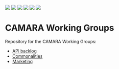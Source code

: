 <a href="https://github.com/camaraproject/WorkingGroups/commits/" title="Last Commit"><img src="https://img.shields.io/github/last-commit/camaraproject/WorkingGroups?style=plastic"></a>
<a href="https://github.com/camaraproject/WorkingGroups/issues" title="Open Issues"><img src="https://img.shields.io/github/issues/camaraproject/WorkingGroups?style=plastic"></a>
<a href="https://github.com/camaraproject/WorkingGroups/pulls" title="Open Pull Requests"><img src="https://img.shields.io/github/issues-pr/camaraproject/WorkingGroups?style=plastic"></a>
<a href="https://github.com/camaraproject/WorkingGroups/graphs/contributors" title="Contributors"><img src="https://img.shields.io/github/contributors/camaraproject/WorkingGroups?style=plastic"></a>
<a href="https://github.com/camaraproject/WorkingGroups" title="Repo Size"><img src="https://img.shields.io/github/repo-size/camaraproject/WorkingGroups?style=plastic"></a>
<a href="https://github.com/camaraproject/WorkingGroups/blob/main/Commonalities/LICENSE.APACHE2.0" title="License"><img src="https://img.shields.io/badge/License-Apache%202.0-green.svg?style=plastic"></a>

# CAMARA Working Groups
Repository for the CAMARA Working Groups:
* [API backlog](https://github.com/camaraproject/WorkingGroups/tree/main/APIBacklog)
* [Commonalities](https://github.com/camaraproject/WorkingGroups/tree/main/Commonalities)
* [Marketing](https://github.com/camaraproject/WorkingGroups/tree/main/Marketing)
